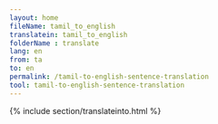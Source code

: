 ```yaml
---
layout: home
fileName: tamil_to_english
translatein: tamil_to_english
folderName : translate
lang: en
from: ta
to: en
permalink: /tamil-to-english-sentence-translation
tool: tamil-to-english-sentence-translation
---
```

{% include section/translateinto.html %}